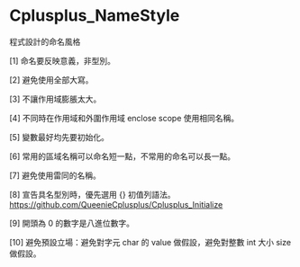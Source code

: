 # Cplusplus_NameStyle
程式設計的命名風格

[1] 命名要反映意義，非型別。

[2] 避免使用全部大寫。

[3] 不讓作用域膨脹太大。

[4] 不同時在作用域和外圍作用域 enclose scope 使用相同名稱。

[5] 變數最好均先要初始化。

[6] 常用的區域名稱可以命名短一點，不常用的命名可以長一點。

[7] 避免使用雷同的名稱。

[8] 宣告具名型別時，優先選用 {} 初值列語法。
    https://github.com/QueenieCplusplus/Cplusplus_Initialize

[9] 開頭為 0 的數字是八進位數字。

[10] 避免預設立場：避免對字元 char 的 value 做假設，避免對整數 int 大小 size 做假設。
